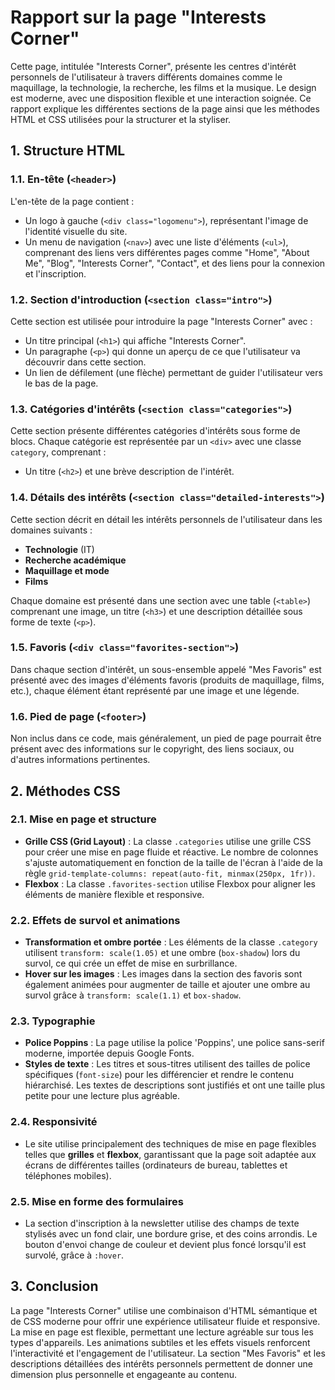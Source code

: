 # Rapport sur la page "Interests Corner"

Cette page, intitulée "Interests Corner", présente les centres d'intérêt personnels de l'utilisateur à travers différents domaines comme le maquillage, la technologie, la recherche, les films et la musique. Le design est moderne, avec une disposition flexible et une interaction soignée. Ce rapport explique les différentes sections de la page ainsi que les méthodes HTML et CSS utilisées pour la structurer et la styliser.

## 1. Structure HTML

### 1.1. En-tête (`<header>`)
L'en-tête de la page contient :
- Un logo à gauche (`<div class="logomenu">`), représentant l'image de l'identité visuelle du site.
- Un menu de navigation (`<nav>`) avec une liste d'éléments (`<ul>`), comprenant des liens vers différentes pages comme "Home", "About Me", "Blog", "Interests Corner", "Contact", et des liens pour la connexion et l'inscription.

### 1.2. Section d'introduction (`<section class="intro">`)
Cette section est utilisée pour introduire la page "Interests Corner" avec :
- Un titre principal (`<h1>`) qui affiche "Interests Corner".
- Un paragraphe (`<p>`) qui donne un aperçu de ce que l'utilisateur va découvrir dans cette section.
- Un lien de défilement (une flèche) permettant de guider l'utilisateur vers le bas de la page.

### 1.3. Catégories d'intérêts (`<section class="categories">`)
Cette section présente différentes catégories d'intérêts sous forme de blocs. Chaque catégorie est représentée par un `<div>` avec une classe `category`, comprenant :
- Un titre (`<h2>`) et une brève description de l'intérêt.

### 1.4. Détails des intérêts (`<section class="detailed-interests">`)
Cette section décrit en détail les intérêts personnels de l'utilisateur dans les domaines suivants :
- **Technologie** (IT)
- **Recherche académique**
- **Maquillage et mode**
- **Films**

Chaque domaine est présenté dans une section avec une table (`<table>`) comprenant une image, un titre (`<h3>`) et une description détaillée sous forme de texte (`<p>`).

### 1.5. Favoris (`<div class="favorites-section">`)
Dans chaque section d'intérêt, un sous-ensemble appelé "Mes Favoris" est présenté avec des images d'éléments favoris (produits de maquillage, films, etc.), chaque élément étant représenté par une image et une légende.

### 1.6. Pied de page (`<footer>`)
Non inclus dans ce code, mais généralement, un pied de page pourrait être présent avec des informations sur le copyright, des liens sociaux, ou d'autres informations pertinentes.

## 2. Méthodes CSS

### 2.1. Mise en page et structure
- **Grille CSS (Grid Layout)** : La classe `.categories` utilise une grille CSS pour créer une mise en page fluide et réactive. Le nombre de colonnes s'ajuste automatiquement en fonction de la taille de l'écran à l'aide de la règle `grid-template-columns: repeat(auto-fit, minmax(250px, 1fr))`.
- **Flexbox** : La classe `.favorites-section` utilise Flexbox pour aligner les éléments de manière flexible et responsive.

### 2.2. Effets de survol et animations
- **Transformation et ombre portée** : Les éléments de la classe `.category` utilisent `transform: scale(1.05)` et une ombre (`box-shadow`) lors du survol, ce qui crée un effet de mise en surbrillance.
- **Hover sur les images** : Les images dans la section des favoris sont également animées pour augmenter de taille et ajouter une ombre au survol grâce à `transform: scale(1.1)` et `box-shadow`.

### 2.3. Typographie
- **Police Poppins** : La page utilise la police 'Poppins', une police sans-serif moderne, importée depuis Google Fonts.
- **Styles de texte** : Les titres et sous-titres utilisent des tailles de police spécifiques (`font-size`) pour les différencier et rendre le contenu hiérarchisé. Les textes de descriptions sont justifiés et ont une taille plus petite pour une lecture plus agréable.

### 2.4. Responsivité
- Le site utilise principalement des techniques de mise en page flexibles telles que **grilles** et **flexbox**, garantissant que la page soit adaptée aux écrans de différentes tailles (ordinateurs de bureau, tablettes et téléphones mobiles).

### 2.5. Mise en forme des formulaires
- La section d'inscription à la newsletter utilise des champs de texte stylisés avec un fond clair, une bordure grise, et des coins arrondis. Le bouton d'envoi change de couleur et devient plus foncé lorsqu'il est survolé, grâce à `:hover`.

## 3. Conclusion

La page "Interests Corner" utilise une combinaison d'HTML sémantique et de CSS moderne pour offrir une expérience utilisateur fluide et responsive. La mise en page est flexible, permettant une lecture agréable sur tous les types d'appareils. Les animations subtiles et les effets visuels renforcent l'interactivité et l'engagement de l'utilisateur. La section "Mes Favoris" et les descriptions détaillées des intérêts personnels permettent de donner une dimension plus personnelle et engageante au contenu.
